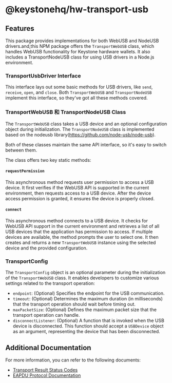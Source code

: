 # @keystonehq/hw-transport-usb

## Features
This package provides implementations for both WebUSB and NodeUSB drivers.and,this NPM package offers the `TransportWebUSB` class, which handles WebUSB functionality for Keystone hardware wallets. It also includes a
TransportNodeUSB class for using USB drivers in a Node.js environment.

### TransportUsbDriver Interface
This interface lays out some basic methods for USB drivers, like `send`, `receive`, `open`, and `close`. Both `TransportWebUSB` and `TransportNodeUSB` implement this interface, so they've got all these methods covered.

### TransportWebUSB 和 TransportNodeUSB Class

The `TransportWebUSB` class takes a USB device and an optional configuration object during initialization. 
The `TransportNodeUSB` class is implemented based on the nodeusb library(https://github.com/node-usb/node-usb).

Both of these classes maintain the same API interface, so it's easy to switch between them.

The class offers two key static methods:

#### `requestPermission`

This asynchronous method requests user permission to access a USB device. It first verifies if the WebUSB API is supported in the current environment, then requests access to a USB device. After the device access permission is granted, it ensures the device is properly closed.

#### `connect`

This asynchronous method connects to a USB device. It checks for WebUSB API support in the current environment and retrieves a list of all USB devices that the application has permission to access. If multiple devices are available, the method prompts the user to select one. It then creates and returns a new `TransportWebUSB` instance using the selected device and the provided configuration.

### TransportConfig

The `TransportConfig` object is an optional parameter during the initialization of the `TransportWebUSB` class. It enables developers to customize various settings related to the transport operation:

- `endpoint`: (Optional) Specifies the endpoint for the USB communication.
- `timeout`: (Optional) Determines the maximum duration (in milliseconds) that the transport operation should wait before timing out.
- `maxPacketSize`: (Optional) Defines the maximum packet size that the transport operation can handle.
- `disconnectListener`: (Optional) A function that is invoked when the USB device is disconnected. This function should accept a `USBDevice` object as an argument, representing the device that has been disconnected.

## Additional Documentation

For more information, you can refer to the following documents:

- [Transport Result Status Codes](../../docs/Status_Codes.md)
- [EAPDU Protocol Documentation](../../docs/EAPDU_Readme.md)